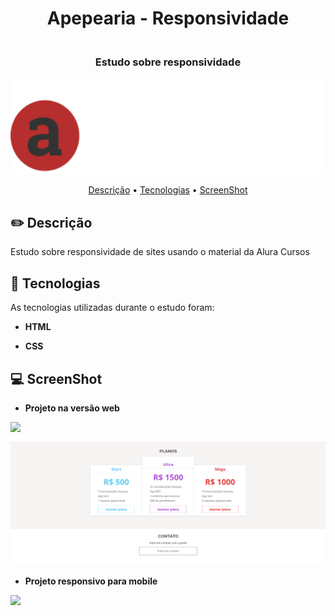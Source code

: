 <h1 align="center">
   Apepearia - Responsividade
</h1>

<h3 align="center">
  <br>
    Estudo sobre responsividade
  <br>
  <br>
    <img src="https://raw.githubusercontent.com/GSSantiago/Apeperia-Responsividade/528a55ee7dac78da338821544fd6acbaa9db0109/img/logo-apeperia.svg?token=ARUH5C4AHBHTETWJ23QCJ3LBASJQ2" alt="Apeperia" height="150" align="center">
  <br>
</h3>

<p align="center">
 <a href="#pencil2-descrição">Descrição</a> •
 <a href="#rocket-tecnologias">Tecnologias</a> •
 <a href="#computer-screenshot">ScreenShot</a>
</p>

## :pencil2: Descrição
Estudo sobre responsividade de sites usando o material da Alura Cursos

## :rocket: Tecnologias

As tecnologias utilizadas durante o estudo foram:

- **HTML**

- **CSS**

## :computer: ScreenShot

- **Projeto na versão web**
<img src ="https://github.com/GSSantiago/Apeperia-Responsividade/blob/master/Desktop.gif" width="900">

<img src="https://github.com/GSSantiago/Apeperia-Responsividade/blob/master/Desktop.png" width="900"/>

- **Projeto responsivo para mobile**
<img src ="https://github.com/GSSantiago/Apeperia-Responsividade/blob/master/Cellphone.gif" width="600">

